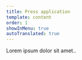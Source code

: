 ```yaml
---
title: Press application
template: content
order: 1
showInMenu: true
autoTranslated: true
---
```


Lorem ipsum dolor sit amet..
